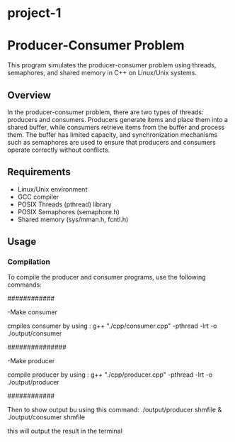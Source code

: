 # project-1

# Producer-Consumer Problem

This program simulates the producer-consumer problem using threads, semaphores, and shared memory in C++ on Linux/Unix systems.

## Overview

In the producer-consumer problem, there are two types of threads: producers and consumers. Producers generate items and place them into a shared buffer, while consumers retrieve items from the buffer and process them. The buffer has limited capacity, and synchronization mechanisms such as semaphores are used to ensure that producers and consumers operate correctly without conflicts.

## Requirements

- Linux/Unix environment
- GCC compiler
- POSIX Threads (pthread) library
- POSIX Semaphores (semaphore.h)
- Shared memory (sys/mman.h, fcntl.h)

## Usage

### Compilation

To compile the producer and consumer programs, use the following commands:

############

-Make consumer

cmpiles consumer by using : g++ "./cpp/consumer.cpp" -pthread -lrt -o ./output/consumer

###############

-Make producer

compile producer by using : g++ "./cpp/producer.cpp" -pthread -lrt -o ./output/producer

############

Then to show output bu using this command: ./output/producer shmfile & ./output/consumer shmfile
 
this will output the result in the terminal  
